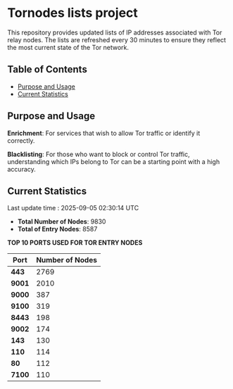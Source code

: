 # Tornodes lists project

This repository provides updated lists of IP addresses associated with Tor relay nodes. The lists are refreshed every 30 minutes to ensure they reflect the most current state of the Tor network.

## Table of Contents

- [Purpose and Usage](#purpose-and-usage)
- [Current Statistics](#current-statistics)


## Purpose and Usage

**Enrichment**: For services that wish to allow Tor traffic or identify it correctly.

**Blacklisting**: For those who want to block or control Tor traffic, understanding which IPs belong to Tor can be a starting point with a high accuracy.

## Current Statistics

Last update time : 2025-09-05 02:30:14 UTC

- **Total Number of Nodes**: 9830
- **Total of Entry Nodes**: 8587

**TOP 10 PORTS USED FOR TOR ENTRY NODES**

| **Port** | **Number of Nodes** |
|------|-----------------|
| **443**   | 2769  |
| **9001**   | 2010  |
| **9000**   | 387  |
| **9100**   | 319  |
| **8443**   | 198  |
| **9002**   | 174  |
| **143**   | 130  |
| **110**   | 114  |
| **80**   | 112  |
| **7100**   | 110  |

